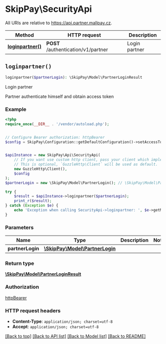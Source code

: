# SkipPay\SecurityApi

All URIs are relative to https://api.partner.mallpay.cz.

Method | HTTP request | Description
------------- | ------------- | -------------
[**loginpartner()**](SecurityApi.md#loginpartner) | **POST** /authentication/v1/partner | Login partner


## `loginpartner()`

```php
loginpartner($partnerLogin): \SkipPay\Model\PartnerLoginResult
```

Login partner

Partner authenticate himself and obtain access token

### Example

```php
<?php
require_once(__DIR__ . '/vendor/autoload.php');


// Configure Bearer authorization: httpBearer
$config = SkipPay\Configuration::getDefaultConfiguration()->setAccessToken('YOUR_ACCESS_TOKEN');


$apiInstance = new SkipPay\Api\SecurityApi(
    // If you want use custom http client, pass your client which implements `GuzzleHttp\ClientInterface`.
    // This is optional, `GuzzleHttp\Client` will be used as default.
    new GuzzleHttp\Client(),
    $config
);
$partnerLogin = new \SkipPay\Model\PartnerLogin(); // \SkipPay\Model\PartnerLogin

try {
    $result = $apiInstance->loginpartner($partnerLogin);
    print_r($result);
} catch (Exception $e) {
    echo 'Exception when calling SecurityApi->loginpartner: ', $e->getMessage(), PHP_EOL;
}
```

### Parameters

Name | Type | Description  | Notes
------------- | ------------- | ------------- | -------------
 **partnerLogin** | [**\SkipPay\Model\PartnerLogin**](../Model/PartnerLogin.md)|  |

### Return type

[**\SkipPay\Model\PartnerLoginResult**](../Model/PartnerLoginResult.md)

### Authorization

[httpBearer](../../README.md#httpBearer)

### HTTP request headers

- **Content-Type**: `application/json; charset=utf-8`
- **Accept**: `application/json; charset=utf-8`

[[Back to top]](#) [[Back to API list]](../../README.md#endpoints)
[[Back to Model list]](../../README.md#models)
[[Back to README]](../../README.md)
